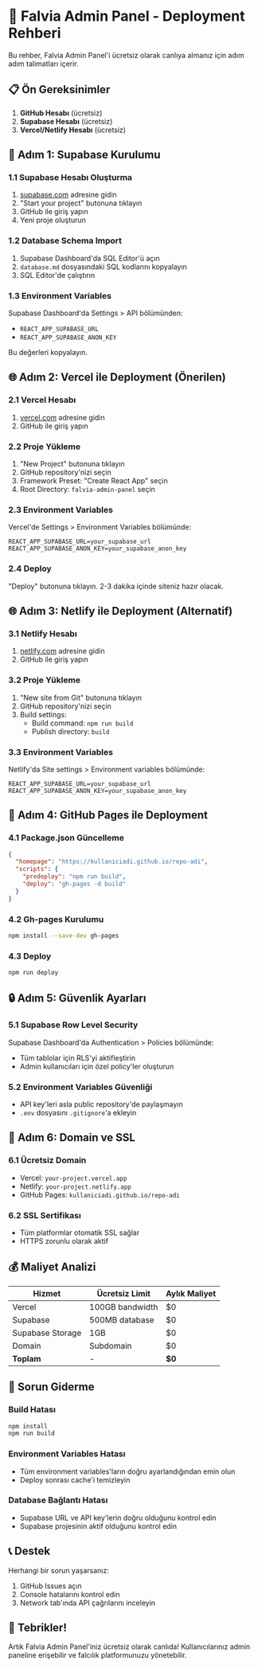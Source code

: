 # 🚀 Falvia Admin Panel - Deployment Rehberi

Bu rehber, Falvia Admin Panel'i ücretsiz olarak canlıya almanız için adım adım talimatları içerir.

## 📋 Ön Gereksinimler

1. **GitHub Hesabı** (ücretsiz)
2. **Supabase Hesabı** (ücretsiz)
3. **Vercel/Netlify Hesabı** (ücretsiz)

## 🔧 Adım 1: Supabase Kurulumu

### 1.1 Supabase Hesabı Oluşturma
1. [supabase.com](https://supabase.com) adresine gidin
2. "Start your project" butonuna tıklayın
3. GitHub ile giriş yapın
4. Yeni proje oluşturun

### 1.2 Database Schema Import
1. Supabase Dashboard'da SQL Editor'ü açın
2. `database.md` dosyasındaki SQL kodlarını kopyalayın
3. SQL Editor'de çalıştırın

### 1.3 Environment Variables
Supabase Dashboard'da Settings > API bölümünden:
- `REACT_APP_SUPABASE_URL`
- `REACT_APP_SUPABASE_ANON_KEY`

Bu değerleri kopyalayın.

## 🌐 Adım 2: Vercel ile Deployment (Önerilen)

### 2.1 Vercel Hesabı
1. [vercel.com](https://vercel.com) adresine gidin
2. GitHub ile giriş yapın

### 2.2 Proje Yükleme
1. "New Project" butonuna tıklayın
2. GitHub repository'nizi seçin
3. Framework Preset: "Create React App" seçin
4. Root Directory: `falvia-admin-panel` seçin

### 2.3 Environment Variables
Vercel'de Settings > Environment Variables bölümünde:
```
REACT_APP_SUPABASE_URL=your_supabase_url
REACT_APP_SUPABASE_ANON_KEY=your_supabase_anon_key
```

### 2.4 Deploy
"Deploy" butonuna tıklayın. 2-3 dakika içinde siteniz hazır olacak.

## 🌐 Adım 3: Netlify ile Deployment (Alternatif)

### 3.1 Netlify Hesabı
1. [netlify.com](https://netlify.com) adresine gidin
2. GitHub ile giriş yapın

### 3.2 Proje Yükleme
1. "New site from Git" butonuna tıklayın
2. GitHub repository'nizi seçin
3. Build settings:
   - Build command: `npm run build`
   - Publish directory: `build`

### 3.3 Environment Variables
Netlify'da Site settings > Environment variables bölümünde:
```
REACT_APP_SUPABASE_URL=your_supabase_url
REACT_APP_SUPABASE_ANON_KEY=your_supabase_anon_key
```

## 🔧 Adım 4: GitHub Pages ile Deployment

### 4.1 Package.json Güncelleme
```json
{
  "homepage": "https://kullaniciadi.github.io/repo-adi",
  "scripts": {
    "predeploy": "npm run build",
    "deploy": "gh-pages -d build"
  }
}
```

### 4.2 Gh-pages Kurulumu
```bash
npm install --save-dev gh-pages
```

### 4.3 Deploy
```bash
npm run deploy
```

## 🔒 Adım 5: Güvenlik Ayarları

### 5.1 Supabase Row Level Security
Supabase Dashboard'da Authentication > Policies bölümünde:
- Tüm tablolar için RLS'yi aktifleştirin
- Admin kullanıcıları için özel policy'ler oluşturun

### 5.2 Environment Variables Güvenliği
- API key'leri asla public repository'de paylaşmayın
- `.env` dosyasını `.gitignore`'a ekleyin

## 📱 Adım 6: Domain ve SSL

### 6.1 Ücretsiz Domain
- Vercel: `your-project.vercel.app`
- Netlify: `your-project.netlify.app`
- GitHub Pages: `kullaniciadi.github.io/repo-adi`

### 6.2 SSL Sertifikası
- Tüm platformlar otomatik SSL sağlar
- HTTPS zorunlu olarak aktif

## 💰 Maliyet Analizi

| Hizmet | Ücretsiz Limit | Aylık Maliyet |
|--------|----------------|---------------|
| Vercel | 100GB bandwidth | $0 |
| Supabase | 500MB database | $0 |
| Supabase Storage | 1GB | $0 |
| Domain | Subdomain | $0 |
| **Toplam** | - | **$0** |

## 🚨 Sorun Giderme

### Build Hatası
```bash
npm install
npm run build
```

### Environment Variables Hatası
- Tüm environment variables'ların doğru ayarlandığından emin olun
- Deploy sonrası cache'i temizleyin

### Database Bağlantı Hatası
- Supabase URL ve API key'lerin doğru olduğunu kontrol edin
- Supabase projesinin aktif olduğunu kontrol edin

## 📞 Destek

Herhangi bir sorun yaşarsanız:
1. GitHub Issues açın
2. Console hatalarını kontrol edin
3. Network tab'ında API çağrılarını inceleyin

## 🎉 Tebrikler!

Artık Falvia Admin Panel'iniz ücretsiz olarak canlıda! Kullanıcılarınız admin paneline erişebilir ve falcılık platformunuzu yönetebilir. 
